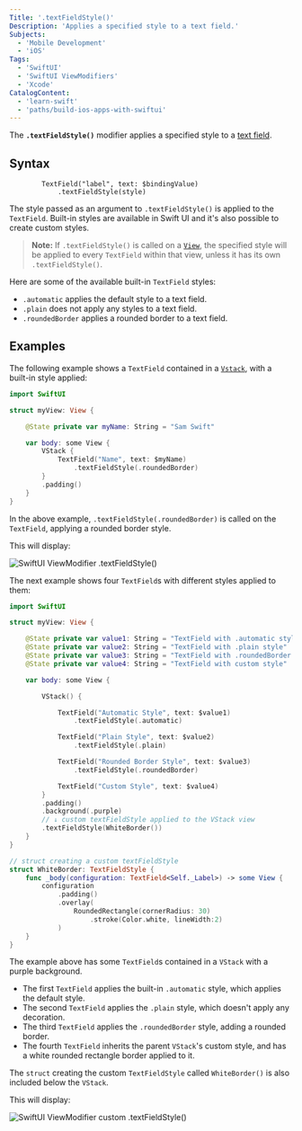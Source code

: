 ```yaml
---
Title: '.textFieldStyle()'
Description: 'Applies a specified style to a text field.'
Subjects:
  - 'Mobile Development'
  - 'iOS'
Tags:
  - 'SwiftUI'
  - 'SwiftUI ViewModifiers'
  - 'Xcode'
CatalogContent:
  - 'learn-swift'
  - 'paths/build-ios-apps-with-swiftui'
---
```


The **`.textFieldStyle()`** modifier applies a specified style to a [text field](https://www.codecademy.com/resources/docs/swiftui/views/textfield).

## Syntax

```pseudo
        TextField("label", text: $bindingValue)
            .textFieldStyle(style)
```

The style passed as an argument to `.textFieldStyle()` is applied to the `TextField`. Built-in styles are available in Swift UI and it's also possible to create custom styles.

> **Note:** If `.textFieldStyle()` is called on a [`View`](https://www.codecademy.com/resources/docs/swiftui/views), the specified style will be applied to every `TextField` within that view, unless it has its own `.textFieldStyle()`.

Here are some of the available built-in `TextField` styles:

- `.automatic` applies the default style to a text field.
- `.plain` does not apply any styles to a text field.
- `.roundedBorder` applies a rounded border to a text field.

## Examples

The following example shows a `TextField` contained in a [`Vstack`](https://www.codecademy.com/resources/docs/swiftui/views/vstack), with a built-in style applied:

```swift
import SwiftUI

struct myView: View {

    @State private var myName: String = "Sam Swift"

    var body: some View {
        VStack {
            TextField("Name", text: $myName)
                .textFieldStyle(.roundedBorder)
        }
        .padding()
    }
}
```

In the above example, `.textFieldStyle(.roundedBorder)` is called on the `TextField`, applying a rounded border style.

This will display:

![SwiftUI ViewModifier .textFieldStyle()](https://raw.githubusercontent.com/Codecademy/docs/main/media/swiftui-textFieldStyle-roundedBorder.png)

The next example shows four `TextField`s with different styles applied to them:

```swift
import SwiftUI

struct myView: View {

    @State private var value1: String = "TextField with .automatic style"
    @State private var value2: String = "TextField with .plain style"
    @State private var value3: String = "TextField with .roundedBorder style"
    @State private var value4: String = "TextField with custom style"

    var body: some View {

        VStack() {

            TextField("Automatic Style", text: $value1)
                .textFieldStyle(.automatic)

            TextField("Plain Style", text: $value2)
                .textFieldStyle(.plain)

            TextField("Rounded Border Style", text: $value3)
                .textFieldStyle(.roundedBorder)

            TextField("Custom Style", text: $value4)
        }
        .padding()
        .background(.purple)
        // ↓ custom textFieldStyle applied to the VStack view
        .textFieldStyle(WhiteBorder())
    }
}

// struct creating a custom textFieldStyle
struct WhiteBorder: TextFieldStyle {
    func _body(configuration: TextField<Self._Label>) -> some View {
        configuration
            .padding()
            .overlay(
                RoundedRectangle(cornerRadius: 30)
                    .stroke(Color.white, lineWidth:2)
            )
    }
}
```

The example above has some `TextField`s contained in a `VStack` with a purple background.

- The first `TextField` applies the built-in `.automatic` style, which applies the default style.
- The second `TextField` applies the `.plain` style, which doesn't apply any decoration.
- The third `TextField` applies the `.roundedBorder` style, adding a rounded border.
- The fourth `TextField` inherits the parent `VStack`'s custom style, and has a white rounded rectangle border applied to it.

The `struct` creating the custom `TextFieldStyle` called `WhiteBorder()` is also included below the `VStack`.

This will display:

![SwiftUI ViewModifier custom .textFieldStyle()](https://raw.githubusercontent.com/Codecademy/docs/main/media/swiftui-textFieldStyle-custom.png)
